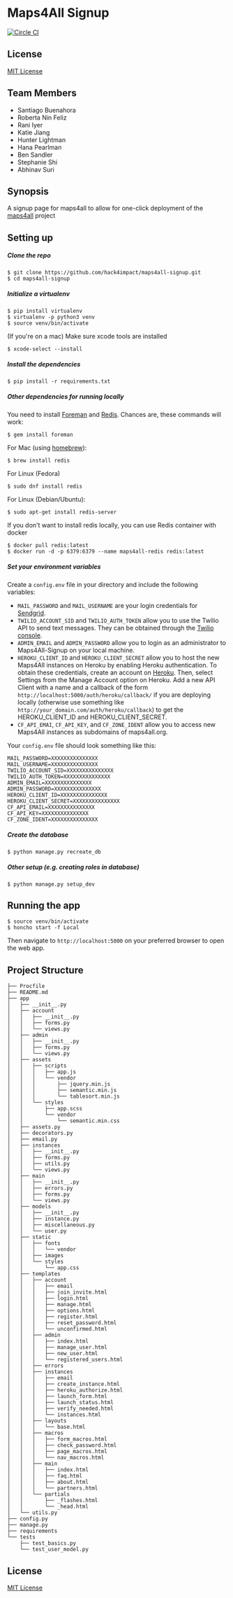 # Maps4All Signup
[![Circle CI](https://circleci.com/gh/hack4impact/maps4all-signup.svg?style=svg)](https://circleci.com/gh/hack4impact/maps4all-signup)



## License
[MIT License](LICENSE.md)


## Team Members

- Santiago Buenahora
- Roberta Nin Feliz
- Rani Iyer
- Katie Jiang
- Hunter Lightman
- Hana Pearlman
- Ben Sandler
- Stephanie Shi
- Abhinav Suri

## Synopsis

A signup page for maps4all to allow for one-click deployment of the [maps4all](https://github.com/hack4impact/maps4all) project 

## Setting up

##### Clone the repo

```
$ git clone https://github.com/hack4impact/maps4all-signup.git
$ cd maps4all-signup
```

##### Initialize a virtualenv

```
$ pip install virtualenv
$ virtualenv -p python3 venv
$ source venv/bin/activate
```
(If you're on a mac) Make sure xcode tools are installed
```
$ xcode-select --install
```

##### Install the dependencies

```
$ pip install -r requirements.txt
```

##### Other dependencies for running locally

You need to install [Foreman](https://ddollar.github.io/foreman/) and [Redis](http://redis.io/). Chances are, these commands will work:

```
$ gem install foreman
```

For Mac (using [homebrew](http://brew.sh/)):

```
$ brew install redis
```

For Linux (Fedora)

```
$ sudo dnf install redis
```

For Linux (Debian/Ubuntu):

```
$ sudo apt-get install redis-server
```

If you don't want to install redis locally, you can use Redis container with docker

```
$ docker pull redis:latest
$ docker run -d -p 6379:6379 --name maps4all-redis redis:latest
```

##### Set your environment variables

Create a `config.env` file in your directory and include the following variables:

* `MAIL_PASSWORD` and `MAIL_USERNAME` are your login credentials for [Sendgrid](https://sendgrid.com/).
* `TWILIO_ACCOUNT_SID` and `TWILIO_AUTH_TOKEN` allow you to use the Twilio API to send text messages. They can be obtained through the [Twilio console](https://www.twilio.com/login).
* `ADMIN_EMAIL` and `ADMIN_PASSWORD` allow you to login as an administrator to Maps4All-Signup on your local machine.
* `HEROKU_CLIENT_ID` and `HEROKU_CLIENT_SECRET` allow you to host the new Maps4All instances on Heroku by enabling Heroku authentication. To obtain these credentials, create an account on [Heroku](https://www.heroku.com). Then, select Settings from the Manage Account option on Heroku. Add a new API Client with a name and a callback of the form `http://localhost:5000/auth/heroku/callback/` if you are deploying locally (otherwise use something like `http://your_domain.com/auth/heroku/callback`) to get the HEROKU_CLIENT_ID and HEROKU_CLIENT_SECRET.
* `CF_API_EMAI`, `CF_API_KEY`, and `CF_ZONE_IDENT` allow you to access new Maps4All instances as subdomains of maps4all.org.

Your `config.env` file should look something like this:
```
MAIL_PASSWORD=XXXXXXXXXXXXXXX
MAIL_USERNAME=XXXXXXXXXXXXXXX
TWILIO_ACCOUNT_SID=XXXXXXXXXXXXXXX
TWILIO_AUTH_TOKEN=XXXXXXXXXXXXXXX
ADMIN_EMAIL=XXXXXXXXXXXXXXX
ADMIN_PASSWORD=XXXXXXXXXXXXXXX
HEROKU_CLIENT_ID=XXXXXXXXXXXXXXX
HEROKU_CLIENT_SECRET=XXXXXXXXXXXXXXX
CF_API_EMAIL=XXXXXXXXXXXXXXX
CF_API_KEY=XXXXXXXXXXXXXXX
CF_ZONE_IDENT=XXXXXXXXXXXXXXX
```

##### Create the database

```
$ python manage.py recreate_db
```

##### Other setup (e.g. creating roles in database)

```
$ python manage.py setup_dev
```

## Running the app

```
$ source venv/bin/activate
$ honcho start -f Local
```
Then navigate to `http://localhost:5000` on your preferred browser to open the web app.

## Project Structure


```
├── Procfile
├── README.md
├── app
│   ├── __init__.py
│   ├── account
│   │   ├── __init__.py
│   │   ├── forms.py
│   │   └── views.py
│   ├── admin
│   │   ├── __init__.py
│   │   ├── forms.py
│   │   └── views.py
│   ├── assets
│   │   ├── scripts
│   │   │   ├── app.js
│   │   │   └── vendor
│   │   │       ├── jquery.min.js
│   │   │       ├── semantic.min.js
│   │   │       └── tablesort.min.js
│   │   └── styles
│   │       ├── app.scss
│   │       └── vendor
│   │           └── semantic.min.css
│   ├── assets.py
│   ├── decorators.py
│   ├── email.py
│   ├── instances
│   │   ├── __init__.py
│   │   ├── forms.py
│   │   ├── utils.py
│   │   └── views.py
│   ├── main
│   │   ├── __init__.py
│   │   ├── errors.py
│   │   ├── forms.py
│   │   └── views.py
│   ├── models
│   │   ├── __init__.py
│   │   ├── instance.py
│   │   ├── miscellaneous.py
│   │   └── user.py
│   ├── static
│   │   ├── fonts
│   │   │   └── vendor
│   │   ├── images
│   │   └── styles
│   │       └── app.css
│   ├── templates
│   │   ├── account
│   │   │   ├── email
│   │   │   ├── join_invite.html
│   │   │   ├── login.html
│   │   │   ├── manage.html
│   │   │   ├── options.html
│   │   │   ├── register.html
│   │   │   ├── reset_password.html
│   │   │   └── unconfirmed.html
│   │   ├── admin
│   │   │   ├── index.html
│   │   │   ├── manage_user.html
│   │   │   ├── new_user.html
│   │   │   └── registered_users.html
│   │   ├── errors
│   │   ├── instances
│   │   │   ├── email
│   │   │   ├── create_instance.html
│   │   │   ├── heroku_authorize.html
│   │   │   ├── launch_form.html
│   │   │   ├── launch_status.html
│   │   │   ├── verify_needed.html
│   │   │   └── instances.html
│   │   ├── layouts
│   │   │   └── base.html
│   │   ├── macros
│   │   │   ├── form_macros.html
│   │   │   ├── check_password.html
│   │   │   ├── page_macros.html
│   │   │   └── nav_macros.html
│   │   ├── main
│   │   │   ├── index.html
│   │   │   ├── faq.html
│   │   │   ├── about.html
│   │   │   └── partners.html
│   │   └── partials
│   │       ├── _flashes.html
│   │       └── _head.html
│   └── utils.py
├── config.py
├── manage.py
├── requirements
└── tests
    ├── test_basics.py
    └── test_user_model.py
```

## License
[MIT License](LICENSE.md)